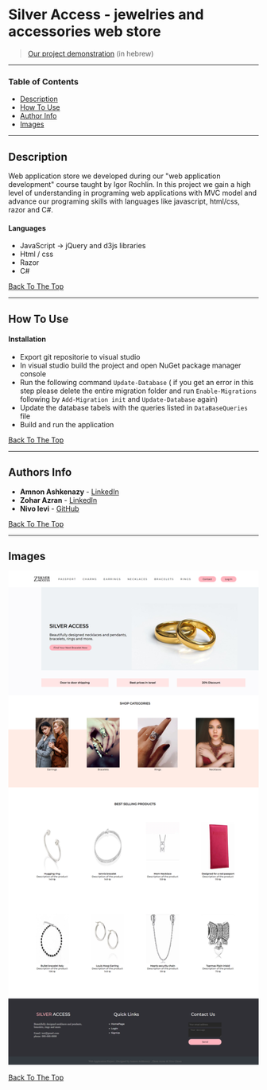 # Silver Access - jewelries and accessories web store 

> [Our project demonstration](https://youtu.be/p7LnCDx70Xc) (in hebrew)

---

### Table of Contents

- [Description](#description)
- [How To Use](#How-To-Use)
- [Author Info](#author-info)
- [Images](#Images)

---

## Description

Web application store we developed during our "web application development" course taught by Igor Rochlin.
In this project we gain a high level of understanding in programing web applications with MVC model and advance our
programing skills with languages like javascript, html/css, razor and C#.

#### Languages

- JavaScript -> jQuery and d3js libraries
- Html / css
- Razor
- C#

[Back To The Top](#Table-of-Contents)

---

## How To Use

#### Installation

- Export git repositorie to visual studio
- In visual studio build the project and open NuGet package manager console
- Run the following command ```Update-Database``` ( if you get an error in this step please delete the entire migration
folder and run ```Enable-Migrations``` following by ```Add-Migration init``` and ```Update-Database``` again)
- Update the database tabels with the queries listed in ```DataBaseQueries``` file 
- Build and run the application


[Back To The Top](#Table-of-Contents)

---

## Authors Info

* **Amnon Ashkenazy** - [LinkedIn](https://www.linkedin.com/in/amnon-ashkenazy-a1590b181/)
* **Zohar Azran** - [LinkedIn](https://www.linkedin.com/in/zohar-azran-8ab6a419a/)
* **Nivo levi** - [GitHub](https://github.com/magnivo11)

[Back To The Top](#Table-of-Contents)

---

## Images
<p align="center"> <img src="SilverAccess.png"> </p>

[Back To The Top](#Table-of-Contents)


